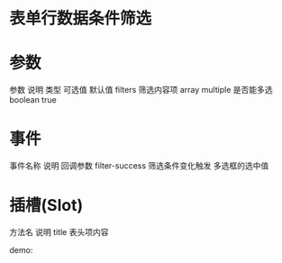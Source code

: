 # 表单行数据条件筛选

# 参数
参数       说明           类型      可选值      默认值
filters   筛选内容项      array
multiple  是否能多选      boolean               true

# 事件
事件名称          说明               回调参数
filter-success   筛选条件变化触发     多选框的选中值 

# 插槽(Slot)
方法名     说明
title      表头项内容

demo:
<template slot="header">
  <filter-table-selection
    :filters="filters"
    @filter-success="filterSuccess"
  >
    <span slot="title">
      发票状态
    </span>
  </filter-table-selection>
</template>
<script>
  export default {
    data() {
      return {
        filters: [
          { text: '已寄出', value: '0' },
          { text: '已申请', value: '1' },
          { text: '开发票', value: '2' }
        ]
      }
    },
    methods: {
      filterSuccess(checkList) {
        
      }
    }
</script>